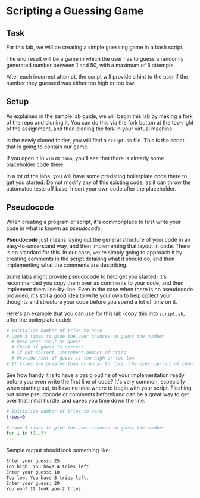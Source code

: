 # Scripting a Guessing Game

## Task

For this lab, we will be creating a simple guessing game in a bash script.

The end result will be a game in which the user has to guess a randomly generated number between 1 and 50, with a maximum of 5 attempts.

After each incorrect attempt, the script will provide a hint to the user if the number they guessed was either too high or too low.

## Setup

As explained in the sample lab guide, we will begin this lab by making a fork of the repo and cloning it. You can do this via the fork button at the top-right of the assignment, and then cloning the fork in your virtual machine.

In the newly cloned folder, you will find a `script.sh` file. This is the script that is going to contain our game.

If you open it in `vim` or `nano`, you'll see that there is already some placeholder code there. 

In a lot of the labs, you will have some prexisting boilerplate code there to get you started. Do not modify any of this existing code, as it can throw the automated tests off base. Insert your own code after the placeholder.

## Pseudocode

When creating a program or script, it's commonplace to first write your code in what is known as *pseudocode*. 

**Pseudocode** just means laying out the general structure of your code in an easy-to-understand way, and then implementing that layout in code. There is no standard for this. In our case, we're simply going to approach it by creating comments in the script detailing what it should do, and then implementing what the comments are describing.

Some labs might provide pseudocode to help get you started; it's recommended you copy them over as comments to your code, and then implement them line-by-line. Even in the case when there is no pseudocode provided, it's still a good idea to write your own to help collect your thoughts and structure your code before you spend a lot of time on it.

Here's an example that you can use for this lab (copy this into `script.sh`, after the boilerplate code):

```bash
# Initialize number of tries to zero
# Loop 5 times to give the user chances to guess the number
  # Read user input as guess
  # Check if guess is correct
  # If not correct, increment number of tries
  # Provide hint if guess is too high or too low
# If tries are greater than or equal to five, the user ran out of chances, in which case echo losing message
```

See how handy it is to have a basic outline of your implementation ready before you even write the first line of code? It's very common, especially when starting out, to have no idea where to begin with your script. Fleshing out some pseudocode or comments beforehand can be a great way to get over that initial hurdle, and saves you time down the line:

```bash
# Initialize number of tries to zero
tries=0

# Loop 5 times to give the user chances to guess the number
for i in {1..5}
...
```

Sample output should look something like:

```bash
Enter your guess: 25
Too high. You have 4 tries left.
Enter your guess: 10
Too low. You have 3 tries left.
Enter your guess: 20
You won! It took you 2 tries.
```
 
